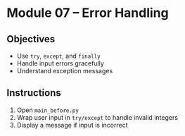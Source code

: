 # Module 07 – Error Handling

## Objectives

- Use `try`, `except`, and `finally`  
- Handle input errors gracefully  
- Understand exception messages

## Instructions

1. Open `main_before.py`  
2. Wrap user input in `try/except` to handle invalid integers  
3. Display a message if input is incorrect

